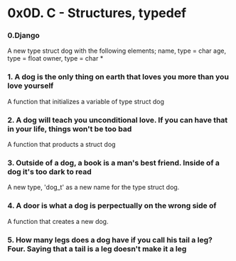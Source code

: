 # 0x0D. C - Structures, typedef
### 0.Django
A new type struct dog with the following elements; 
name, type = char 
age, type = float
owner, type = char *
### 1. A dog is the only thing on earth that loves you more than you love yourself
A function that initializes a variable of type struct dog
### 2. A dog will teach you unconditional love. If you can have that in your life, things won't be too bad
A function that products a struct dog
### 3. Outside of a dog, a book is a man's best friend. Inside of a dog it's too dark to read
A new type, 'dog_t' as a new name for the type struct dog.
### 4. A door is what a dog is perpectually on the wrong side of
A function that creates a new dog.
### 5. How many legs does a dog have if you call his tail a leg? Four. Saying that a tail is a leg doesn't make it a leg

